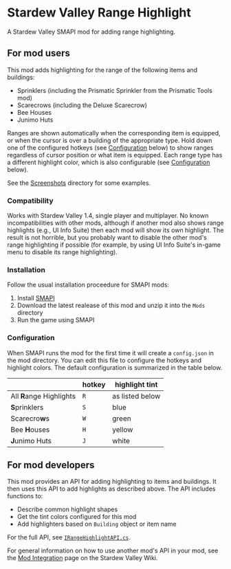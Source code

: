 # Stardew Valley Range Highlight

A Stardew Valley SMAPI mod for adding range highlighting.

## For mod users

This mod adds highlighting for the range of the following items and buildings:

* Sprinklers (including the Prismatic Sprinkler from the Prismatic Tools mod)
* Scarecrows (including the Deluxe Scarecrow)
* Bee Houses
* Junimo Huts

Ranges are shown automatically when the corresponding item is equipped,
or when the cursor is over a building of the appropriate type.  Hold down one
of the configured hotkeys (see [Configuration](#configuration) below) to show ranges regardless of cursor
position or what item is equipped.  Each range type has a different
highlight color, which is also configurable (see [Configuration](#configuration) below).

See the [Screenshots](Screenshots/) directory for some examples.

### Compatibility

Works with Stardew Valley 1.4, single player and multiplayer.
No known incompatibilities with other mods, although if another mod also
shows range highlights (e.g., UI Info Suite) then each mod will show
its own highlight.  The result is not horrible, but you probably
want to disable the other mod's range highlighting if possible (for example, by
using UI Info Suite's in-game menu to disable its range highlighting).

### Installation

Follow the usual installation proceedure for SMAPI mods:
1. Install [SMAPI](https://smapi.io)
2. Download the latest realease of this mod and unzip it into the `Mods` directory
3. Run the game using SMAPI

### Configuration

When SMAPI runs the mod for the first time it will create a `config.json`
in the mod directory.  You can edit this file to configure the hotkeys and
highlight colors.  The default configuration is summarized in the table below.

| | hotkey | highlight tint
| --- | --- | ---
| All **R**ange Highlights | `R` | as listed below
| **S**prinklers | `S` | blue
| Scarecro**w**s | `W` | green
| Bee **H**ouses | `H` | yellow
| **J**unimo Huts | `J` | white

## For mod developers

This mod provides an API for adding highlighting to items and buildings.
It then uses this API to add highlights as described above.  The API includes
functions to:
* Describe common highlight shapes
* Get the tint colors configured for this mod
* Add highlighters based on `Building` object or item name

For the full API, see [`IRangeHighlightAPI.cs`](https://github.com/jltaylor-us/StardewRangeHighlight/blob/default/RangeHighlight/IRangeHighlightAPI.cs).

For general information on how to use another mod's API in your mod,
see the [Mod Integration](https://stardewvalleywiki.com/Modding:Modder_Guide/APIs/Integrations)
page on the Stardew Valley Wiki.
